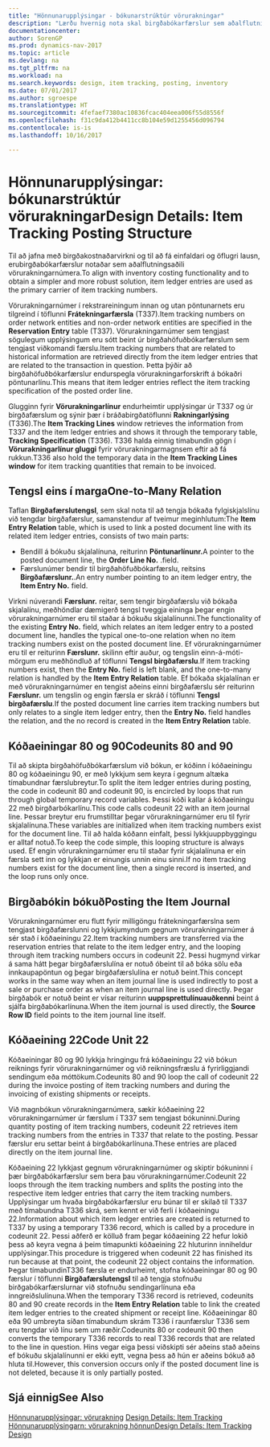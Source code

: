 ```yaml
---
title: "Hönnunarupplýsingar - bókunarstrúktúr vörurakningar"
description: "Lærðu hvernig nota skal birgðabókarfærslur sem aðalflutningsaðili vörurakningarnúmera."
documentationcenter: 
author: SorenGP
ms.prod: dynamics-nav-2017
ms.topic: article
ms.devlang: na
ms.tgt_pltfrm: na
ms.workload: na
ms.search.keywords: design, item tracking, posting, inventory
ms.date: 07/01/2017
ms.author: sgroespe
ms.translationtype: HT
ms.sourcegitcommit: 4fefaef7380ac10836fcac404eea006f55d8556f
ms.openlocfilehash: f31c9da412b4411cc8b104e59d1255456d096794
ms.contentlocale: is-is
ms.lasthandoff: 10/16/2017

---
```

# <a name="design-details-item-tracking-posting-structure"></a><span data-ttu-id="9d95f-103">Hönnunarupplýsingar: bókunarstrúktúr vörurakningar</span><span class="sxs-lookup"><span data-stu-id="9d95f-103">Design Details: Item Tracking Posting Structure</span></span>
<span data-ttu-id="9d95f-104">Til að jafna með birgðakostnaðarvirkni og til að fá einfaldari og öflugri lausn, erubirgðabókarfærslur notaðar sem aðalflutningsaðili vörurakningarnúmera.</span><span class="sxs-lookup"><span data-stu-id="9d95f-104">To align with inventory costing functionality and to obtain a simpler and more robust solution, item ledger entries are used as the primary carrier of item tracking numbers.</span></span>  
  
<span data-ttu-id="9d95f-105">Vörurakningarnúmer í rekstrareiningum innan og utan pöntunarnets eru tilgreind í töflunni **Frátekningarfærsla** (T337).</span><span class="sxs-lookup"><span data-stu-id="9d95f-105">Item tracking numbers on order network entities and non-order network entities are specified in the **Reservation Entry** table (T337).</span></span> <span data-ttu-id="9d95f-106">Vörurakningarnúmer sem tengjast sögulegum upplýsingum eru sótt beint úr birgðahöfuðbókarfærslum sem tengjast viðkomandi færslu.</span><span class="sxs-lookup"><span data-stu-id="9d95f-106">Item tracking numbers that are related to historical information are retrieved directly from the item ledger entries that are related to the transaction in question.</span></span> <span data-ttu-id="9d95f-107">Þetta þýðir að birgðahöfuðbókarfærslur endurspegla vörurakningarforskrift á bókaðri pöntunarlínu.</span><span class="sxs-lookup"><span data-stu-id="9d95f-107">This means that item ledger entries reflect the item tracking specification of the posted order line.</span></span>  
  
<span data-ttu-id="9d95f-108">Glugginn fyrir **Vörurakningarlínur** endurheimtir upplýsingar úr T337 og úr birgðafærslum og sýnir þær í bráðabirgðatöflunni **Rakningarlýsing** (T336).</span><span class="sxs-lookup"><span data-stu-id="9d95f-108">The **Item Tracking Lines** window retrieves the information from T337 and the item ledger entries and shows it through the temporary table, **Tracking Specification** (T336).</span></span> <span data-ttu-id="9d95f-109">T336 halda einnig tímabundin gögn í **Vörurakningarlínur gluggi** fyrir  vörurakningarmagnsem eftir að fá rukkun.</span><span class="sxs-lookup"><span data-stu-id="9d95f-109">T336 also hold the temporary data in the **Item Tracking Lines window** for item tracking quantities that remain to be invoiced.</span></span>  
  
## <a name="one-to-many-relation"></a><span data-ttu-id="9d95f-110">Tengsl eins í marga</span><span class="sxs-lookup"><span data-stu-id="9d95f-110">One-to-Many Relation</span></span>  
<span data-ttu-id="9d95f-111">Taflan **Birgðafærslutengsl**, sem skal nota til að tengja bókaða fylgiskjalslínu við tengdar birgðafærslur, samanstendur af tveimur meginhlutum:</span><span class="sxs-lookup"><span data-stu-id="9d95f-111">The **Item Entry Relation** table, which is used to link a posted document line with its related item ledger entries, consists of two main parts:</span></span>  
  
* <span data-ttu-id="9d95f-112">Bendill á bókuðu skjalalínuna, reiturinn **Pöntunarlínunr.**</span><span class="sxs-lookup"><span data-stu-id="9d95f-112">A pointer to the posted document line, the **Order Line No.**</span></span> <span data-ttu-id="9d95f-113">.</span><span class="sxs-lookup"><span data-stu-id="9d95f-113">field.</span></span>  
* <span data-ttu-id="9d95f-114">Færslunúmer bendir til birgðahöfuðbókarfærslu, reitsins **Birgðafærslunr.**.</span><span class="sxs-lookup"><span data-stu-id="9d95f-114">An entry number pointing to an item ledger entry, the **Item Entry No.** field.</span></span>  
  
<span data-ttu-id="9d95f-115">Virkni núverandi **Færslunr.** reitar, sem tengir birgðafærslu við bókaða skjalalínu, meðhöndlar dæmigerð tengsl tveggja eininga þegar engin vörurakningarnúmer eru til staðar á bókuðu skjalalínunni.</span><span class="sxs-lookup"><span data-stu-id="9d95f-115">The functionality of the existing **Entry No.** field, which relates an item ledger entry to a posted document line, handles the typical one-to-one relation when no item tracking numbers exist on the posted document line.</span></span> <span data-ttu-id="9d95f-116">Ef vörurakningarnúmer eru til er reiturinn **Færslunr.** skilinn eftir auður, og tengslin einn-á-móti-mörgum eru meðhöndluð af töflunni **Tengsl birgðafærslu**.</span><span class="sxs-lookup"><span data-stu-id="9d95f-116">If item tracking numbers exist, then the **Entry No.** field is left blank, and the one-to-many relation is handled by the **Item Entry Relation** table.</span></span> <span data-ttu-id="9d95f-117">Ef bókaða skjalalínan er með vörurakningarnúmer en tengist aðeins einni birgðafærslu sér reiturinn **Færslunr.** um tengslin og engin færsla er skráð í töflunni **Tengsl birgðafærslu**.</span><span class="sxs-lookup"><span data-stu-id="9d95f-117">If the posted document line carries item tracking numbers but only relates to a single item ledger entry, then the **Entry No.** field handles the relation, and the no record is created in the **Item Entry Relation** table.</span></span>  
  
## <a name="codeunits-80-and-90"></a><span data-ttu-id="9d95f-118">Kóðaeiningar 80 og 90</span><span class="sxs-lookup"><span data-stu-id="9d95f-118">Codeunits 80 and 90</span></span>  
<span data-ttu-id="9d95f-119">Til að skipta birgðahöfuðbókarfærslum við bókun, er kóðinn í kóðaeiningu 80 og kóðaeiningu 90, er með lykkjum sem keyra í gegnum altæka tímabundnar færslubreytur.</span><span class="sxs-lookup"><span data-stu-id="9d95f-119">To split the item ledger entries during posting, the code in codeunit 80 and codeunit 90, is encircled by loops that run through global temporary record variables.</span></span> <span data-ttu-id="9d95f-120">Þessi kóði kallar á kóðaeiningu 22 með birgðarbókarlínu.</span><span class="sxs-lookup"><span data-stu-id="9d95f-120">This code calls codeunit 22 with an item journal line.</span></span> <span data-ttu-id="9d95f-121">Þessar breytur eru frumstilltar þegar vörurakningarnúmer eru til fyrir skjalalínuna.</span><span class="sxs-lookup"><span data-stu-id="9d95f-121">These variables are initialized when item tracking numbers exist for the document line.</span></span> <span data-ttu-id="9d95f-122">Til að halda kóðann einfalt, þessi lykkjuuppbyggingu er alltaf notuð.</span><span class="sxs-lookup"><span data-stu-id="9d95f-122">To keep the code simple, this looping structure is always used.</span></span> <span data-ttu-id="9d95f-123">Ef engin vörurakningarnúmer eru til staðar fyrir skjalalínuna er ein færsla sett inn og lykkjan er einungis unnin einu sinni.</span><span class="sxs-lookup"><span data-stu-id="9d95f-123">If no item tracking numbers exist for the document line, then a single record is inserted, and the loop runs only once.</span></span>  
  
## <a name="posting-the-item-journal"></a><span data-ttu-id="9d95f-124">Birgðabókin bókuð</span><span class="sxs-lookup"><span data-stu-id="9d95f-124">Posting the Item Journal</span></span>  
<span data-ttu-id="9d95f-125">Vörurakningarnúmer eru flutt fyrir milligöngu frátekningarfærslna sem tengjast birgðafærslunni og lykkjumyndum gegnum vörurakningarnúmer á sér stað í kóðaeiningu 22.</span><span class="sxs-lookup"><span data-stu-id="9d95f-125">Item tracking numbers are transferred via the reservation entries that relate to the item ledger entry, and the looping through item tracking numbers occurs in codeunit 22.</span></span> <span data-ttu-id="9d95f-126">Þessi hugmynd virkar á sama hátt þegar birgðafærslulína er notuð óbeint til að bóka sölu eða innkaupapöntun og þegar birgðafærslulína er notuð beint.</span><span class="sxs-lookup"><span data-stu-id="9d95f-126">This concept works in the same way when an item journal line is used indirectly to post a sale or purchase order as when an item journal line is used directly.</span></span> <span data-ttu-id="9d95f-127">Þegar birgðabók er notuð beint er vísar reiturinn **uuppsprettulínuauðkenni** beint á sjálfa birgðabókarlínuna.</span><span class="sxs-lookup"><span data-stu-id="9d95f-127">When the item journal is used directly, the **Source Row ID** field points to the item journal line itself.</span></span>  
  
## <a name="code-unit-22"></a><span data-ttu-id="9d95f-128">Kóðaeining 22</span><span class="sxs-lookup"><span data-stu-id="9d95f-128">Code Unit 22</span></span>  
<span data-ttu-id="9d95f-129">Kóðaeiningar 80 og 90 lykkja hringingu frá kóðaeiningu 22 við bókun reiknings fyrir vörurakningarnúmer og við reikningsfræslu á fyrirliggjandi sendingum eða móttökum.</span><span class="sxs-lookup"><span data-stu-id="9d95f-129">Codeunits 80 and 90 loop the call of codeunit 22 during the invoice posting of item tracking numbers and during the invoicing of existing shipments or receipts.</span></span>  
  
<span data-ttu-id="9d95f-130">Við magnbókun vörurakningarnúmera, sækir kóðaeining 22 vörurakningarnúmer úr færslum í T337 sem tengjast bókuninni.</span><span class="sxs-lookup"><span data-stu-id="9d95f-130">During quantity posting of item tracking numbers, codeunit 22 retrieves item tracking numbers from the entries in T337 that relate to the posting.</span></span> <span data-ttu-id="9d95f-131">Þessar færslur eru settar beint á birgðabókarlínuna.</span><span class="sxs-lookup"><span data-stu-id="9d95f-131">These entries are placed directly on the item journal line.</span></span>  
  
<span data-ttu-id="9d95f-132">Kóðaeining 22 lykkjast gegnum vörurakningarnúmer og skiptir bókuninni í þær birgðabókarfærslur sem bera þau vörurakningarnúmer.</span><span class="sxs-lookup"><span data-stu-id="9d95f-132">Codeunit 22 loops through the item tracking numbers and splits the posting into the respective item ledger entries that carry the item tracking numbers.</span></span> <span data-ttu-id="9d95f-133">Upplýsingar um hvaða birgðabókarfærslur eru búnar til er skilað til T337 með tímabundna T336 skrá, sem kennt er við ferli í kóðaeiningu 22.</span><span class="sxs-lookup"><span data-stu-id="9d95f-133">Information about which item ledger entries are created is returned to T337 by using a temporary T336 record, which is called by a procedure in codeunit 22.</span></span> <span data-ttu-id="9d95f-134">Þessi aðferð er kölluð fram þegar kóðaeining 22 hefur lokið þess að keyra vegna á þeim tímapunkti kóðaeining 22 hluturinn inniheldur upplýsingar.</span><span class="sxs-lookup"><span data-stu-id="9d95f-134">This procedure is triggered when codeunit 22 has finished its run because at that point, the codeunit 22 object contains the information.</span></span> <span data-ttu-id="9d95f-135">Þegar tímabundinT336 færsla er endurheimt, stofna kóðaeiningar 80 og 90 færslur í töflunni **Birgðafærslutengsl** til að tengja stofnuðu birðgabókarfærslurnar við stofnuðu sendingarlínuna eða inngreiðslulínuna.</span><span class="sxs-lookup"><span data-stu-id="9d95f-135">When the temporary T336 record is retrieved, codeunits 80 and 90 create records in the **Item Entry Relation** table to link the created item ledger entries to the created shipment or receipt line.</span></span> <span data-ttu-id="9d95f-136">Kóðaeiningar 80 eða 90 umbreyta síðan tímabundum skrám T336 í raunfærslur T336 sem eru tengdar við línu sem um ræðir.</span><span class="sxs-lookup"><span data-stu-id="9d95f-136">Codeunits 80 or codeunit 90 then converts the temporary T336 records to real T336 records that are related to the line in question.</span></span> <span data-ttu-id="9d95f-137">Hins vegar eiga þessi viðskipti sér aðeins stað aðeins ef bókuðu skjalalínunni er ekki eytt, vegna þess að hún er aðeins bókuð að hluta til.</span><span class="sxs-lookup"><span data-stu-id="9d95f-137">However, this conversion occurs only if the posted document line is not deleted, because it is only partially posted.</span></span>  
  
## <a name="see-also"></a><span data-ttu-id="9d95f-138">Sjá einnig</span><span class="sxs-lookup"><span data-stu-id="9d95f-138">See Also</span></span>  
<span data-ttu-id="9d95f-139">[Hönnunarupplýsingar: vörurakning](design-details-item-tracking.md) </span><span class="sxs-lookup"><span data-stu-id="9d95f-139">[Design Details: Item Tracking](design-details-item-tracking.md) </span></span>  
[<span data-ttu-id="9d95f-140">Hönnunarupplýsingarn: vörurakning hönnun</span><span class="sxs-lookup"><span data-stu-id="9d95f-140">Design Details: Item Tracking Design</span></span>](design-details-item-tracking-design.md)

